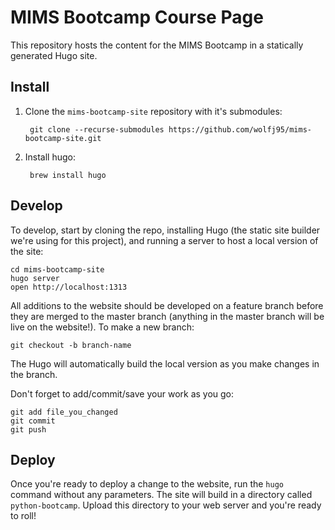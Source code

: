 # MIMS Bootcamp Course Page
This repository hosts the content for the MIMS Bootcamp in a statically generated Hugo site.

## Install
1. Clone the `mims-bootcamp-site` repository with it's submodules:

        git clone --recurse-submodules https://github.com/wolfj95/mims-bootcamp-site.git

1. Install hugo:

        brew install hugo

## Develop
To develop, start by cloning the repo, installing Hugo (the static site builder we're using for this project), and running a server to host a local version of the site:

    cd mims-bootcamp-site
    hugo server
    open http://localhost:1313

All additions to the website should be developed on a feature branch before they are merged to the master branch (anything in the master branch will be live on the website!). To make a new branch:

    git checkout -b branch-name

The Hugo will automatically build the local version as you make changes in the branch. 

Don't forget to add/commit/save your work as you go:

    git add file_you_changed
    git commit
    git push

## Deploy
Once you're ready to deploy a change to the website, run the `hugo` command without any parameters.
The site will build in a directory called `python-bootcamp`. Upload this directory to your web server
and you're ready to roll!
